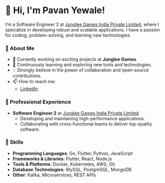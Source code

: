 
# 👋 Hi, I'm Pavan Yewale!

I’m a Software Engineer 2 at [Junglee Games India Private Limited](https://www.jungleegames.com/), where I specialize in developing robust and scalable applications. I have a passion for coding, problem-solving, and learning new technologies.

### 🌟 About Me

- 🔭 Currently working on exciting projects at **Junglee Games**.
- 🌱 Continuously learning and exploring new tools and technologies.
- 💡 Strongly believe in the power of collaboration and open-source contributions.
- 📫 How to reach me: 
  - [LinkedIn](https://www.linkedin.com/in/pavan-yewale/) 

### 💼 Professional Experience

- **Software Engineer 2** at [Junglee Games India Private Limited](https://www.jungleegames.com/)
  - Developing and maintaining high-performance applications.
  - Collaborating with cross-functional teams to deliver top-quality software.

### 🚀 Skills

- **Programming Languages**: Go, Flutter, Python, JavaScript
- **Frameworks & Libraries**: Flutter, React, Node.js
- **Tools & Platforms**: Docker, Kubernetes, AWS, Git
- **Database Technologies**: MySQL, PostgreSQL, MongoDB
- **Other**: Kafka, Microservices, REST APIs
